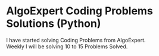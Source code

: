 # AlgoExpert Coding Problems Solutions (Python)

I have started solving Coding Problems from AlgoExpert. <br>
Weekly I will be solving 10 to 15 Problems Solved.
